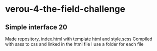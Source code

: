 # verou-4-the-field-challenge

## Simple interface 20
Made repository, index.html with template html and style.scss
Compiled with sass to css and linked in the html file
I use a folder for each file

